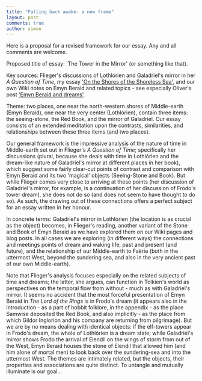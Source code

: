 ```yaml
---
title: "Falling back awake: a new frame"
layout: post
comments: true
author: simon
---
```


Here is a proposal for a revised framework for our essay. Any and all comments are welcome.

Proposed title of essay: 'The Tower in the Mirror' (or something like that).

Key sources: Flieger's discussions of Lothlórien and Galadriel's mirror in her *A Question of Time*, my essay ['On the Shores of the Shoreless Sea'](http://www.tolkienlibrary.com/press/1182-on-the-shores-of-the-shoreless-sea-simon-cook.php), and our own Wiki notes on Emyn Beraid and related topics - see especially Oliver's post ['Emyn Beraid and dreams'](http://uoou.github.io/AWildernessOfDragons/emyn-beraid-and-dreams/).

Theme: two places, one near the north-western shores of Middle-earth (Emyn Beraid), one near the very center (Lothlórien), contain three items: the seeing-stone, the Red Book, and the mirror of Galadriel. Our essay consists of an extended meditation upon the contrasts, similarities, and relationships between these three items (and two places).

<!--more-->

Our general framework is the impressive analysis of the nature of time in Middle-earth set out in Flieger's *A Question of Time*; specifically her discussions (plural, because she deals with time in Lothlórien and the dream-like nature of Galadriel's mirror at different places in her book), which suggest some fairly clear-cut points of contrast and comparison with Emyn Beraid and its two 'magical' objects (Seeing-Stone and Book). But while Flieger comes very close to arriving at these points (her discussion of Galadriel's mirror, for example, is a continuation of her discussion of Frodo's tower dream), she does not do so (and does not seem to have thought to do so). As such, the drawing out of these connections offers a perfect subject for an essay written in her honour.

In concrete terms: Galadriel's mirror in Lothlórien (the location is as crucial as the object) becomes, in Flieger's reading, another variant of the Stone and Book of Emyn Beraid as we have explored them on our Wiki pages and blog posts. In all cases we are exploring (in different ways) the connections and meetings points of dream and waking life, past and present (and future), and the relationship of our Middle-earth to Faërie (both in the uttermost West, beyond the sundering sea, and also in the very ancient past of our own Middle-earth).

Note that Flieger's analysis focuses especially on the related subjects of time and dreams; the latter, she argues, can function in Tolkien's world as perspectives on the temporal flow from without - much as with Galadriel's mirror. It seems no accident that the most forceful presentation of Emyn Beraid in *The Lord of the Rings* is in Frodo's dream (it appears also in the introduction - as a part of hobbit folklore, in the appendix - as the place Samwise deposited the Red Book, and also implicitly - as the place from which Gildor Inglorion and his company are returning from pilgrimage). But we are by no means dealing with identical objects: if the elf-towers appear in Frodo's dream, the whole of Lothlórien is a dream state; while Galadriel's mirror shows Frodo the arrival of Elendil on the wings of storm from out of the West, Emyn Beraid houses the stone of Elendil that allowed him (and him alone of mortal men) to look back over the sundering-sea and into the uttermost West. The themes are intimately related, but the objects, their properties and associations are quite distinct. To untangle and mutually illuminate is our goal...







